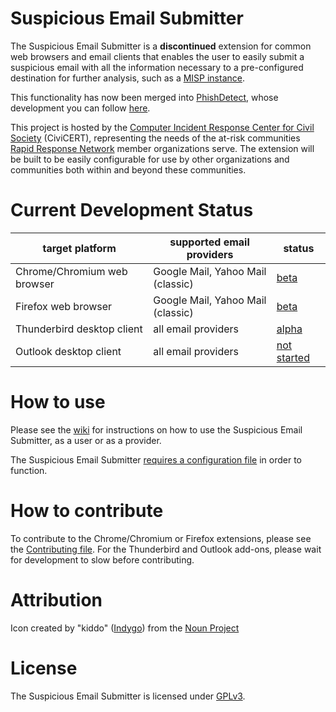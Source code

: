 # Suspicious Email Submitter

The Suspicious Email Submitter is a **discontinued** extension for common web browsers and email clients that enables the user to easily submit a suspicious email with all the information necessary to a pre-configured destination for further analysis, such as a [MISP instance](https://misp-project.org).

This functionality has now been merged into [PhishDetect](https://phishdetect.io), whose development you can follow [here](https://github.com/phishdetect).

This project is hosted by the [Computer Incident Response Center for Civil Society](https://civicert.org) (CiviCERT), representing the needs of the at-risk communities [Rapid Response Network](https://rarenet.org) member organizations serve. The extension will be built to be easily configurable for use by other organizations and communities both within and beyond these communities.

# Current Development Status

target platform  | supported email providers | status
--------- | ----- | -------
Chrome/Chromium web browser | Google Mail, Yahoo Mail (classic) | [beta](https://chrome.google.com/webstore/detail/suspicious-email-submitte/bbnpmodflbdhkjmcjklhckkmopnfjkab)
Firefox web browser | Google Mail, Yahoo Mail (classic) | [beta](https://addons.mozilla.org/en-US/firefox/addon/suspicious-email-submitter/)
Thunderbird desktop client | all email providers | [alpha](https://github.com/CiviCERT/suspicious-email-submitter-thunderbird)
Outlook desktop client | all email providers | [not started](https://github.com/CiviCERT/suspicious-email-submitter-outlook)

# How to use

Please see the [wiki](https://github.com/CiviCERT/suspicious-email-submitter/wiki) for instructions on how to use the Suspicious Email Submitter, as a user or as a provider.

The Suspicious Email Submitter [requires a configuration file](https://github.com/CiviCERT/suspicious-email-submitter/wiki/Configuration-Files) in order to function.

# How to contribute

To contribute to the Chrome/Chromium or Firefox extensions, please see the [Contributing file](https://github.com/CiviCERT/suspicious-email-submitter/blob/master/CONTRIBUTING.md). For the Thunderbird and Outlook add-ons, please wait for development to slow before contributing.

# Attribution

Icon created by "kiddo" ([Indygo](https://thenounproject.com/indygo/)) from the [Noun Project](https://thenounproject.com/term/unknown-email/503851/)

# License

The Suspicious Email Submitter is licensed under [GPLv3](/LICENSE).
